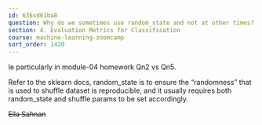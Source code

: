 ```yaml
---
id: 636cd61ba8
question: Why do we sometimes use random_state and not at other times?
section: 4. Evaluation Metrics for Classification
course: machine-learning-zoomcamp
sort_order: 1420
---
```


Ie particularly in module-04 homework Qn2 vs Qn5.

Refer to the sklearn docs, random_state is to ensure the “randomness” that is used to shuffle dataset is reproducible, and it usually requires both random_state and shuffle params to be set accordingly.

~~Ella Sahnan~~

